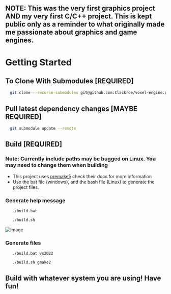 ## NOTE: This was the very first graphics project AND my very first C/C++ project. This is kept public only as a reminder to what originally made me passionate about graphics and game engines.

# Getting Started

## To Clone With Submodules [REQUIRED]
```bash
  git clone --recurse-submodules git@github.com:Clackroe/voxel-engine.git
```

## Pull latest dependency changes [MAYBE REQUIRED]
```bash
  git submodule update --remote
```

## Build [REQUIRED]
### Note: Currently include paths may be bugged on Linux. You may need to change them when building
- This project uses [premake5](https://premake.github.io/download) check their docs for more information
- Use the bat file (windows), and the bash file (Linux) to generate the project files.
### Generate help message
```CMD
   ./build.bat
```
```bash
   ./build.sh
```
![image](https://github.com/Clackroe/voxel-engine/assets/65436489/f905285b-aea9-42f2-b8f2-f25864d82976)

### Generate files
```CMD
   ./build.bat vs2022
```
```bash
   ./build.sh gmake2
```

## Build with whatever system you are using! Have fun!
